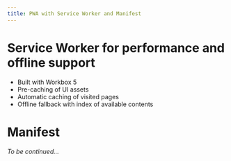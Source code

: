 ```yaml
---
title: PWA with Service Worker and Manifest
---
```


# Service Worker for performance and offline support

- Built with Workbox 5
- Pre-caching of UI assets
- Automatic caching of visited pages
- Offline fallback with index of available contents

# Manifest

_To be continued…_
